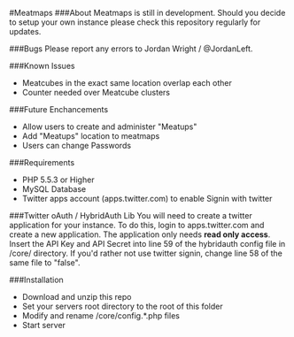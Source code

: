 #Meatmaps
###About
Meatmaps is still in development. Should you decide to setup your own instance please check this repository regularly for updates. 

###Bugs
Please report any errors to Jordan Wright / @JordanLeft.

###Known Issues
* Meatcubes in the exact same location overlap each other
* Counter needed over Meatcube clusters

###Future Enchancements
* Allow users to create and administer "Meatups"
* Add "Meatups" location to meatmaps
* Users can change Passwords

###Requirements
* PHP 5.5.3 or Higher
* MySQL Database
* Twitter apps account (apps.twitter.com) to enable Signin with twitter

###Twitter oAuth / HybridAuth Lib
You will need to create a twitter application for your instance. To do this, login to apps.twitter.com and create a new application. The application only needs **read only access**. Insert the API Key and API Secret into line 59 of the hybridauth config file in /core/ directory. If you'd rather not use twitter signin, change line 58 of the same file to "false".

###Installation
* Download and unzip this repo
* Set your servers root directory to the root of this folder
* Modify and rename /core/config.*.php files
* Start server
